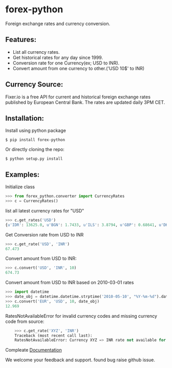forex-python
============

Foreign exchange rates and currency conversion.

Features:
---------
- List all currency rates.
- Get historical rates for any day since 1999.
- Conversion rate for one Currency(ex; USD to INR).
- Convert amount from one currency to other.('USD 10$' to INR)

Currency Source:
---------------
Fixer.io is a free API for current and historical foreign exchange rates published by European Central Bank.
The rates are updated daily 3PM CET.

Installation:
------------

Install using python package
```
$ pip install forex-python
```

Or directly cloning the repo:
```
$ python setup.py install
```

Examples:
------------------

Initialize class
```python
>>> from forex_python.converter import CurrencyRates
>>> c = CurrencyRates()
```

list all latest currency rates for "USD"
```python
>>> c.get_rates('USD')
{u'IDR': 13625.0, u'BGN': 1.7433, u'ILS': 3.8794, u'GBP': 0.68641, u'DKK': 6.6289, u'CAD': 1.3106, u'JPY': 110.36, u'HUF': 282.36, u'RON': 4.0162, u'MYR': 4.081, u'SEK': 8.3419, u'SGD': 1.3815, u'HKD': 7.7673, u'AUD': 1.3833, u'CHF': 0.99144, u'KRW': 1187.3, u'CNY': 6.5475, u'TRY': 2.9839, u'HRK': 6.6731, u'NZD': 1.4777, u'THB': 35.73, u'EUR': 0.89135, u'NOK': 8.3212, u'RUB': 66.774, u'INR': 67.473, u'MXN': 18.41, u'CZK': 24.089, u'BRL': 3.5473, u'PLN': 3.94, u'PHP': 46.775, u'ZAR': 15.747}
```

Get Conversion rate from USD to INR
```python
>>> c.get_rate('USD', 'INR')
67.473
```

Convert amount from USD to INR:
```python
>>> c.convert('USD', 'INR', 10)
674.73
```

Convert amount from USD to INR based on 2010-03-01 rates
```python
>>> import datetime
>>> date_obj = datetime.datetime.strptime('2010-05-10', "%Y-%m-%d").date()
>>> c.convert('EUR', 'USD', 10, date_obj)
12.969
```

RatesNotAvailableError for invalid currency codes and missing currency code from source:
```python
    >>> c.get_rate('XYZ', 'INR')
    Traceback (most recent call last):
    RatesNotAvailableError: Currency XYZ => INR rate not available for Date latest.
```

Compleate [Documentation](http://forex-python.readthedocs.org/en/latest/?badge=latest)

We welcome your feedback and support. found bug raise github issue.


